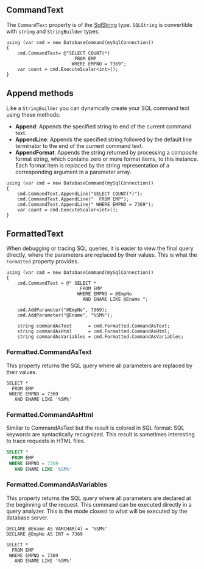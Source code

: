 ## CommandText

The `CommandText` property is of the [SqlString](../api/dbcmd/Apps72.Dev.Data.SqlString.yml) type.
`SQLString` is convertible with `string` and `StringBuilder` types.

```CSharp
using (var cmd = new DatabaseCommand(mySqlConnection))
{
    cmd.CommandText= @"SELECT COUNT(*)
                         FROM EMP
                        WHERE EMPNO = 7369";
    var count = cmd.ExecuteScalar<int>();
}
```

## Append methods

Like a `StringBuilder` you can dynamcally create your SQL command text using these methods:

- **Append**: Appends the specified string to end of the current command text.
- **AppendLine**: Appends the specified string followed by the default line terminator to the end of the current command text.
- **AppendFormat**: Appends the string returned by processing a composite format string, 
  which contains zero or more format items, to this instance. Each format item is replaced by
  the string representation of a corresponding argument in a parameter array.

```CSharp
using (var cmd = new DatabaseCommand(mySqlConnection))
{
    cmd.CommandText.AppendLine("SELECT COUNT(*)");
    cmd.CommandText.AppendLine("  FROM EMP");
    cmd.CommandText.AppendLine(" WHERE EMPNO = 7369");
    var count = cmd.ExecuteScalar<int>();
}
```

## FormattedText

When debugging or tracing SQL queries, it is easier to view the final query directly, 
where the parameters are replaced by their values. 
This is what the `Formatted` property provides.

```CSharp
using (var cmd = new DatabaseCommand(mySqlConnection))
{
    cmd.CommandText = @" SELECT * 
                           FROM EMP 
                          WHERE EMPNO = @EmpNo 
                            AND ENAME LIKE @Ename ";

    cmd.AddParameter("@EmpNo", 7369);
    cmd.AddParameter("@Ename", "%SM%");

    string commandAsText      = cmd.Formatted.CommandAsText;
    string commandAsHtml      = cmd.Formatted.CommandAsHtml;
    string commandAsVariables = cmd.Formatted.CommandAsVariables;
```

### Formatted.CommandAsText

This property returns the SQL query where all parameters are replaced by their values.

```Text
SELECT * 
  FROM EMP 
 WHERE EMPNO = 7369 
   AND ENAME LIKE '%SM%'
```

### Formatted.CommandAsHtml

Similar to CommandAsText but the result is colored in SQL format: SQL keywords are syntactically recognized.
This result is sometimes interesting to trace requests in HTML files.

```SQL
SELECT * 
  FROM EMP 
 WHERE EMPNO = 7369 
   AND ENAME LIKE '%SM%'
```

### Formatted.CommandAsVariables

This property returns the SQL query where all parameters are declared at the beginning of the request.
This command can be executed directly in a query analyzer. 
This is the mode closest to what will be executed by the database server.

```Text
DECLARE @Ename AS VARCHAR(4) = '%SM%'
DECLARE @EmpNo AS INT = 7369

SELECT * 
  FROM EMP 
 WHERE EMPNO = 7369 
   AND ENAME LIKE '%SM%'
```